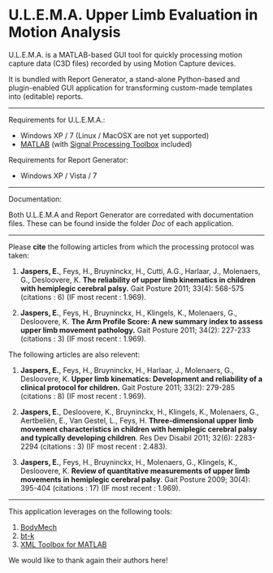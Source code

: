 # U.L.E.M.A. Upper Limb Evaluation in Motion Analysis

U.L.E.M.A. is a MATLAB-based GUI tool for quickly processing motion capture data (C3D files) recorded by using Motion Capture devices.

It is bundled with Report Generator, a stand-alone Python-based and plugin-enabled GUI application for transforming custom-made templates into (editable) reports.

---

Requirements for U.L.E.M.A.:
+ Windows XP / 7 (Linux / MacOSX are not yet supported)
+ [MATLAB](http://www.mathworks.nl/products/matlab/) (with [Signal Processing Toolbox](http://www.mathworks.nl/products/signal/) included)

Requirements for Report Generator:
+ Windows XP / Vista / 7

---
Documentation:

Both U.L.E.M.A and Report Generator are corredated with documentation files. These can be found inside the folder *Doc* of each application. 

---

Please **cite** the following articles from which the processing protocol was taken:

1. **Jaspers, E.**, Feys, H., Bruyninckx, H., Cutti, A.G., Harlaar, J., Molenaers, G., Desloovere, K. **The reliability of upper limb kinematics in children with hemiplegic cerebral palsy.** Gait Posture 2011; 33(4): 568-575 (citations : 6) (IF most recent : 1.969).

2. **Jaspers, E.**, Feys, H., Bruyninckx, H., Klingels, K., Molenaers, G., Desloovere, K. **The Arm Profile Score: A new summary index to assess upper limb movement pathology.** Gait Posture 2011; 34(2): 227-233 (citations : 3) (IF most recent : 1.969).

The following articles are also relevent:

1. **Jaspers, E.**, Feys, H., Bruyninckx, H., Harlaar, J., Molenaers, G., Desloovere, K. **Upper limb kinematics: Development and reliability of a clinical protocol for children.** Gait Posture 2011; 33(2): 279-285 (citations : 8) (IF most recent : 1.969).

2. **Jaspers, E.**, Desloovere, K., Bruyninckx, H., Klingels, K., Molenaers, G., Aertbeliën, E., Van Gestel, L., Feys, H. **Three-dimensional upper limb movement characteristics in children with hemiplegic cerebral palsy and typically developing children**. Res Dev Disabil 2011; 32(6): 2283-2294 (citations : 3) (IF most recent : 2.483). 

3. **Jaspers, E.**, Feys, H., Bruyninckx, H., Molenaers, G., Klingels, K., Desloovere, K. **Review of quantitative measurements of upper limb movements in hemiplegic cerebral palsy**. Gait Posture 2009; 30(4): 395-404 (citations : 17) (IF most recent : 1.969).

---

This application leverages on the following tools:

1. [BodyMech](http://www.bodymech.nl/)
2. [bt-k](http://code.google.com/p/b-tk/)
3. [XML Toolbox for MATLAB](http://www.mathworks.com/matlabcentral/fileexchange/4278-xml-toolbox)

We would like to thank again their authors here!
